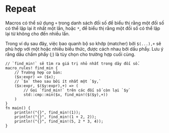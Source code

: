 # Repeat

Macros có thể sử dụng `+` trong danh sách đối số để biểu thị rằng một đối số có thể lặp lại ít nhất một lần,
hoặc `*`, để biểu thị rằng một đối số có thể lặp lại từ không cho đến nhiều lần.

Trong ví dụ sau đây, việc bao quanh bộ so khớp (matcher) bởi `$(...),+` sẽ phù hợp với
một hoặc nhiều biểu thức, được cách nhau bởi dấu phẩy.
Lưu ý rằng dấu chấm phẩy (;) là tùy chọn cho trường hợp cuối cùng.


```rust,editable
// `find_min!` sẽ tìm ra giá trị nhỏ nhất trong dãy đối số.
macro_rules! find_min {
    // Trường hợp cơ bản:
    ($x:expr) => ($x);
    // `$x` theo sau bởi ít nhất một `$y,`
    ($x:expr, $($y:expr),+) => (
        // Gọi `find_min!` trên các đối số còn lại `$y`
        std::cmp::min($x, find_min!($($y),+))
    )
}
fn main() {
    println!("{}", find_min!(1));
    println!("{}", find_min!(1 + 2, 2));
    println!("{}", find_min!(5, 2 * 3, 4));
}
```